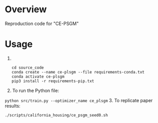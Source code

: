 # Overview
Reproduction code for "CE-PSGM"

# Usage
1. 
```
   cd source_code
   conda create --name ce-plsgm --file requirements-conda.txt
   conda activate ce-plsgm
   pip3 install -r requirements-pip.txt
   ```
2. To run the Python file:

```python src/train.py --optimizer_name ce_plsgm```
3. To replicate paper results:

```./scripts/california_housing/ce_psgm_seed0.sh```
